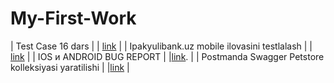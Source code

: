 # My-First-Work
| Test Case 16 dars |  | [link](https://docs.google.com/spreadsheets/d/1OAVv5ikaRa_4e_keOS6CjvWkBmtXd8nj/edit?usp=sharing&ouid=107468525838661515010&rtpof=true&sd=true) |
| Ipakyulibank.uz mobile ilovasini testlalash | | [link](https://docs.google.com/spreadsheets/d/1-wSeON9_FuW-LM8ntB5Dxj73QrnIxgW1/edit?usp=sharing&ouid=107468525838661515010&rtpof=true&sd=true) |
| IOS и ANDROID BUG REPORT | |[link](https://docs.google.com/spreadsheets/d/14tbTyqaimLvukeUJVVe2E2y6aBy8XUCr/edit?usp=sharing&ouid=107468525838661515010&rtpof=true&sd=true). |
| Postmanda Swagger Petstore kolleksiyasi yaratilishi | |[link](https://docs.google.com/document/d/1V_DYITLyifR-PakHnaXbRjtILbiC8mw4/edit?usp=sharing&ouid=107468525838661515010&rtpof=true&sd=true) |
